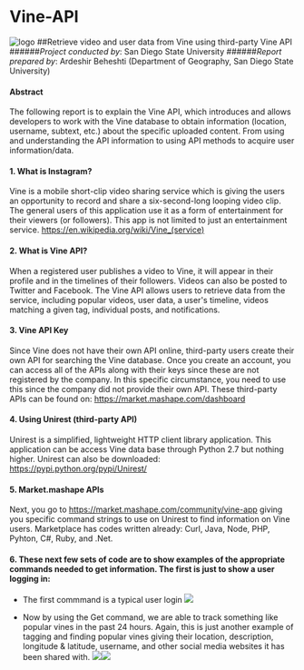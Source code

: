 # Vine-API
![logo](http://humandynamics.sdsu.edu/images/HDMA_Logo.png)
##Retrieve video and user data from Vine using third-party Vine API 
######*Project conducted by*: San Diego State University
######*Report prepared by*: Ardeshir Beheshti (Department of Geography, San Diego State University)
#### Abstract
The following report is to explain the Vine API, which introduces and allows developers to work with the Vine database to obtain information (location, username, subtext, etc.) about the specific uploaded content. From using and understanding the API information to using API methods to acquire user information/data. 

#### 1.	What is Instagram?
Vine is a mobile short-clip video sharing service which is giving the users an opportunity to record and share a six-second-long looping video clip. The general users of this application use it as a form of entertainment for their viewers (or followers). This app is not limited to just an entertainment service. https://en.wikipedia.org/wiki/Vine_(service)

#### 2.	What is Vine API?
When a registered user publishes a video to Vine, it will appear in their profile and in the timelines of their followers. Videos can also be posted to Twitter and Facebook. The Vine API allows users to retrieve data from the service, including popular videos, user data, a user's timeline, videos matching a given tag, individual posts, and notifications. 

#### 3.	Vine API Key
Since Vine does not have their own API online, third-party users create their own API for searching the Vine database. Once you create an account, you can access all of the APIs along with their keys since these are not registered by the company. In this specific circumstance, you need to use this since the company did not provide their own API. These third-party APIs can be found on: https://market.mashape.com/dashboard

#### 4.	Using Unirest (third-party API) 
Unirest is a simplified, lightweight HTTP client library application. This application can be access Vine data base through Python 2.7 but nothing higher. Unirest can also be downloaded: https://pypi.python.org/pypi/Unirest/ 

#### 5.	Market.mashape APIs
Next, you go to https://market.mashape.com/community/vine-app giving you specific command strings to use on Unirest to find information on Vine users. Marketplace has codes written already: Curl, Java, Node, PHP, Pyhton, C#, Ruby, and .Net.

#### 6. These next few sets of code are to show examples of the appropriate commands needed to get information. The first is just to show a user logging in:

* The first commmand is a typical user login
![](http://imgur.com/YlgBPtF.jpg)


* Now by using the Get command, we are able to track something like popular vines in the past 24 hours. Again, this is just another example of tagging and finding popular vines giving their location, description, longitude & latitude, username, and other social media websites it has been shared with.
![](http://imgur.com/kfQ5baN.jpg)![](http://imgur.com/sIkctlC.jpg)



